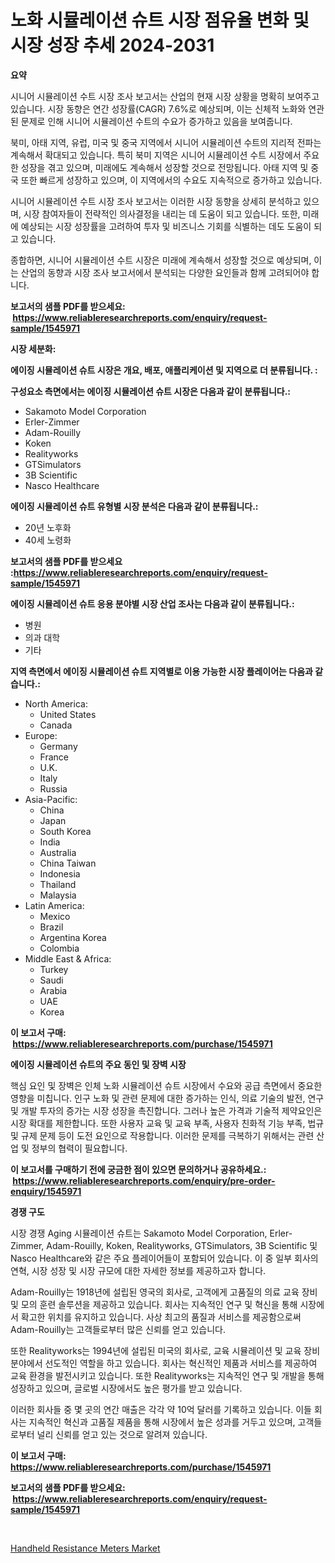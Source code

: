 <p><h1>노화 시뮬레이션 슈트 시장 점유율 변화 및 시장 성장 추세 2024-2031</h1></p><p><strong>요약</strong></p>
<p><p>시니어 시뮬레이션 수트 시장 조사 보고서는 산업의 현재 시장 상황을 명확히 보여주고 있습니다. 시장 동향은 연간 성장률(CAGR) 7.6%로 예상되며, 이는 신체적 노화와 연관된 문제로 인해 시니어 시뮬레이션 수트의 수요가 증가하고 있음을 보여줍니다.</p><p>북미, 아태 지역, 유럽, 미국 및 중국 지역에서 시니어 시뮬레이션 수트의 지리적 전파는 계속해서 확대되고 있습니다. 특히 북미 지역은 시니어 시뮬레이션 수트 시장에서 주요한 성장을 겪고 있으며, 미래에도 계속해서 성장할 것으로 전망됩니다. 아태 지역 및 중국 또한 빠르게 성장하고 있으며, 이 지역에서의 수요도 지속적으로 증가하고 있습니다.</p><p>시니어 시뮬레이션 수트 시장 조사 보고서는 이러한 시장 동향을 상세히 분석하고 있으며, 시장 참여자들이 전략적인 의사결정을 내리는 데 도움이 되고 있습니다. 또한, 미래에 예상되는 시장 성장률을 고려하여 투자 및 비즈니스 기회를 식별하는 데도 도움이 되고 있습니다.</p><p>종합하면, 시니어 시뮬레이션 수트 시장은 미래에 계속해서 성장할 것으로 예상되며, 이는 산업의 동향과 시장 조사 보고서에서 분석되는 다양한 요인들과 함께 고려되어야 합니다.</p></p>
<p><strong>보고서의 샘플 PDF를 받으세요: &nbsp;<a href="https://www.reliableresearchreports.com/enquiry/request-sample/1545971">https://www.reliableresearchreports.com/enquiry/request-sample/1545971</a></strong></p>
<p><strong>시장 세분화:</strong></p>
<p><strong> 에이징 시뮬레이션 슈트 시장은 개요, 배포, 애플리케이션 및 지역으로 더 분류됩니다. :</strong></p>
<p><strong>구성요소 측면에서는 에이징 시뮬레이션 슈트 시장은 다음과 같이 분류됩니다.:</strong></p>
<p><ul><li>Sakamoto Model Corporation</li><li>Erler-Zimmer</li><li>Adam-Rouilly</li><li>Koken</li><li>Realityworks</li><li>GTSimulators</li><li>3B Scientific</li><li>Nasco Healthcare</li></ul></p>
<p><strong> 에이징 시뮬레이션 슈트 유형별 시장 분석은 다음과 같이 분류됩니다.:</strong></p>
<p><ul><li>20년 노후화</li><li>40세 노령화</li></ul></p>
<p><strong>보고서의 샘플 PDF를 받으세요 :<a href="https://www.reliableresearchreports.com/enquiry/request-sample/1545971">https://www.reliableresearchreports.com/enquiry/request-sample/1545971</a></strong></p>
<p><strong> 에이징 시뮬레이션 슈트 응용 분야별 시장 산업 조사는 다음과 같이 분류됩니다.:</strong></p>
<p><ul><li>병원</li><li>의과 대학</li><li>기타</li></ul></p>
<p><strong>지역 측면에서 에이징 시뮬레이션 슈트 지역별로 이용 가능한 시장 플레이어는 다음과 같습니다.:</strong></p>
<p><ul>
    <li>
        North America:
        <ul>
            <li>United States</li>
            <li>Canada</li>
        </ul>
    </li>
    <li>
        Europe:
        <ul>
            <li>Germany</li>
            <li>France</li>
            <li>U.K.</li>
            <li>Italy</li>
            <li>Russia</li>
        </ul>
    </li>
    <li>
        Asia-Pacific:
        <ul>
            <li>China</li>
            <li>Japan</li>
            <li>South Korea</li>
            <li>India</li>
            <li>Australia</li>
            <li>China Taiwan</li>
            <li>Indonesia</li>
            <li>Thailand</li>
            <li>Malaysia</li>
        </ul>
    </li>
    <li>
        Latin America:
        <ul>
            <li>Mexico</li>
            <li>Brazil</li>
            <li>Argentina Korea</li>
            <li>Colombia</li>
        </ul>
    </li>
    <li>
        Middle East & Africa:
        <ul>
            <li>Turkey</li>
            <li>Saudi</li>
            <li>Arabia</li>
            <li>UAE</li>
            <li>Korea</li>
        </ul>
    </li>
    </ul></p>
<p><strong>이 보고서 구매: &nbsp;<a href="https://www.reliableresearchreports.com/purchase/1545971">https://www.reliableresearchreports.com/purchase/1545971</a></strong></p>
<p><strong>에이징 시뮬레이션 슈트의 주요 동인 및 장벽 시장</strong></p>
<p><p>핵심 요인 및 장벽은 인체 노화 시뮬레이션 슈트 시장에서 수요와 공급 측면에서 중요한 영향을 미칩니다. 인구 노화 및 관련 문제에 대한 증가하는 인식, 의료 기술의 발전, 연구 및 개발 투자의 증가는 시장 성장을 촉진합니다. 그러나 높은 가격과 기술적 제약요인은 시장 확대를 제한합니다. 또한 사용자 교육 및 교육 부족, 사용자 친화적 기능 부족, 법규 및 규제 문제 등이 도전 요인으로 작용합니다. 이러한 문제를 극복하기 위해서는 관련 산업 및 정부의 협력이 필요합니다.</p></p>
<p><strong>이 보고서를 구매하기 전에 궁금한 점이 있으면 문의하거나 공유하세요.: &nbsp;<a href="https://www.reliableresearchreports.com/enquiry/pre-order-enquiry/1545971">https://www.reliableresearchreports.com/enquiry/pre-order-enquiry/1545971</a></strong></p>
<p><strong>경쟁 구도</strong></p>
<p><p>시장 경쟁 Aging 시뮬레이션 슈트는 Sakamoto Model Corporation, Erler-Zimmer, Adam-Rouilly, Koken, Realityworks, GTSimulators, 3B Scientific 및 Nasco Healthcare와 같은 주요 플레이어들이 포함되어 있습니다. 이 중 일부 회사의 연혁, 시장 성장 및 시장 규모에 대한 자세한 정보를 제공하고자 합니다.</p><p>Adam-Rouilly는 1918년에 설립된 영국의 회사로, 고객에게 고품질의 의료 교육 장비 및 모의 훈련 솔루션을 제공하고 있습니다. 회사는 지속적인 연구 및 혁신을 통해 시장에서 확고한 위치를 유지하고 있습니다. 사상 최고의 품질과 서비스를 제공함으로써 Adam-Rouilly는 고객들로부터 많은 신뢰를 얻고 있습니다.</p><p>또한 Realityworks는 1994년에 설립된 미국의 회사로, 교육 시뮬레이션 및 교육 장비 분야에서 선도적인 역할을 하고 있습니다. 회사는 혁신적인 제품과 서비스를 제공하여 교육 환경을 발전시키고 있습니다. 또한 Realityworks는 지속적인 연구 및 개발을 통해 성장하고 있으며, 글로벌 시장에서도 높은 평가를 받고 있습니다.</p><p>이러한 회사들 중 몇 곳의 연간 매출은 각각 약 10억 달러를 기록하고 있습니다. 이들 회사는 지속적인 혁신과 고품질 제품을 통해 시장에서 높은 성과를 거두고 있으며, 고객들로부터 널리 신뢰를 얻고 있는 것으로 알려져 있습니다.</p></p>
<p><strong>이 보고서 구매: &nbsp; <a href="https://www.reliableresearchreports.com/purchase/1545971">https://www.reliableresearchreports.com/purchase/1545971</a></strong></p>
<p><strong>보고서의 샘플 PDF를 받으세요: &nbsp;<a href="https://www.reliableresearchreports.com/enquiry/request-sample/1545971">https://www.reliableresearchreports.com/enquiry/request-sample/1545971</a></strong><strong></strong></p>
<p>&nbsp;</p>
<p><p><a href="https://github.com/WillieWoodard/Market-Research-Report-List-4/blob/main/handheld-resistance-meters-market.md">Handheld Resistance Meters Market</a></p></p>